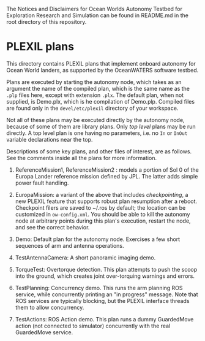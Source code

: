 The Notices and Disclaimers for Ocean Worlds Autonomy Testbed for Exploration
Research and Simulation can be found in README.md in the root directory of
this repository.

PLEXIL plans
============

This directory contains PLEXIL plans that implement onboard autonomy for Ocean
World landers, as supported by the OceanWATERS software testbed.

Plans are executed by starting the autonomy node, which takes as an argument the
name of the compiled plan, which is the same name as the `.plp` files here,
except with extension `.plx`.  The default plan, when not supplied, is Demo.plx,
which is he compilation of Demo.plp.  Compiled files are found only in the
`devel/etc/plexil` directory of your workspace.

Not all of these plans may be executed directly by the autonomy node, because of
some of them are library plans.  Only _top level_ plans may be run directly.  A
top level plan is one having no parameters, i.e. no `In` or `InOut` variable
declarations near the top.

Descriptions of some key plans, and other files of interest, are as follows.
See the comments inside all the plans for more information.

1. ReferenceMission1, ReferenceMission2 : models a portion of Sol 0 of the
   Europa Lander reference mission defined by JPL.  The latter adds simple power
   fault handling.

2. EuropaMission: a variant of the above that includes _checkpointing_, a new
   PLEXIL feature that supports robust plan resumption after a reboot.
   Checkpoint filers are saved to ~/.ros by default; the location can be
   customized in `ow-config.xml`.  You should be able to kill the autonomy node
   at arbitrary points during this plan's execution, restart the node, and see
   the correct behavior.

3. Demo: Default plan for the autonomy node.  Exercises a few short sequences of
   arm and antenna operations.

4. TestAntennaCamera: A short panoramic imaging demo.

5. TorqueTest: Overtorque detection.  This plan attempts to push the scoop into
   the ground, which creates joint over-torquing warnings and errors.

6. TestPlanning: Concurrency demo.  This runs the arm planning ROS service,
   while concurrently printing an "in progress" message.  Note that ROS services
   are typically blocking, but the PLEXIL interface threads them to allow
   concurrency.

7. TestActions: ROS Action demo.  This plan runs a dummy GuardedMove action (not
   connected to simulator) concurrently with the real GuardedMove service.

